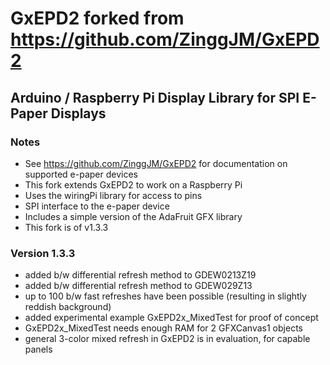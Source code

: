 # GxEPD2 forked from https://github.com/ZinggJM/GxEPD2
## Arduino / Raspberry Pi Display Library for SPI E-Paper Displays

### Notes
- See https://github.com/ZinggJM/GxEPD2 for documentation on supported e-paper devices
- This fork extends GxEPD2 to work on a Raspberry Pi
- Uses the wiringPi library for access to pins
- SPI interface to the e-paper device 
- Includes a simple version of the AdaFruit GFX library
- This fork is of v1.3.3

### Version 1.3.3
- added b/w differential refresh method to GDEW0213Z19
- added b/w differential refresh method to GDEW029Z13
- up to 100 b/w fast refreshes have been possible (resulting in slightly reddish background)
- added experimental example GxEPD2x_MixedTest for proof of concept
- GxEPD2x_MixedTest needs enough RAM for 2 GFXCanvas1 objects
- general 3-color mixed refresh in GxEPD2 is in evaluation, for capable panels
